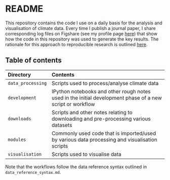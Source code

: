 # README

This repository contains the code I use on a daily basis
for the analysis and visualisation of climate data.
Every time I publish a journal paper,
I share corresponding log files on Figshare (see my profile page
[here](http://figshare.com/authors/Damien_Irving/726490))
that show how the code in this repository was used to generate the key results.
The rationale for this approach to reproducible research is outlined
[here](http://journals.ametsoc.org/doi/abs/10.1175/BAMS-D-15-00010.1).

## Table of contents

| Directory | Contents |
| :-------- | :------- |
| `data_processing` | Scripts used to process/analyse climate data |
| `development` | IPython notebooks and other rough notes used in the initial development phase of a new script or workflow |
| `downloads` | Scripts and other notes relating to downloading and pre-processing various datasets |
| `modules` | Commonly used code that is imported/used by various data processing and visualisation scripts |
| `visualisation` | Scripts used to visualise data |
 
 Note that the workflows follow the data reference syntax outlined in `data_reference_syntax.md`.
